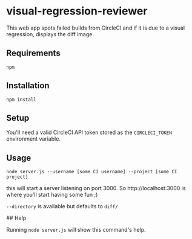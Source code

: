 # visual-regression-reviewer

This web app spots failed builds from CircleCI and if it is due to a visual regression, displays the diff image.

## Requirements

`npm`

## Installation

`npm install`

## Setup

You'll need a valid CircleCI API token stored as the `CIRCLECI_TOKEN` environment variable.

## Usage

`node server.js --username [some CI username] --project [some CI project]`

this will start a server listening on port 3000. So http://localhost:3000 is where you'll start having some fun ;)

`--directory` is available but defaults to `diff/`

## Help

Running `node server.js` will show this command's help.
